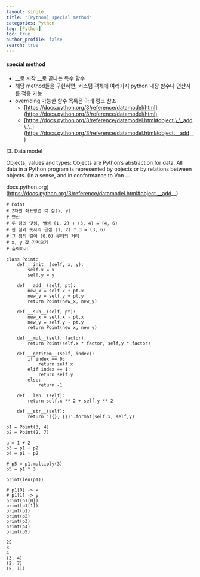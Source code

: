 ```yaml
---
layout: single
title: "[Python] special method"
categories: Python
tag: [Python]
toc: true
author_profile: false
search: true
---
```


#### **special method**

- \_\_로 시작 \_\_로 끝나는 특수 함수
- 해당 method들을 구현하면, 커스텀 객체에 여러가지 python 내장 함수나 연산자를 적용 가능
- overriding 가능한 함수 목록은 아래 링크 참조
  - [https://docs.python.org/3/reference/datamodel/html](https://docs.python.org/3/reference/datamodel/html)
  - [https://docs.python.org/3/reference/datamodel.html#object.\_\_add\_\_](https://docs.python.org/3/reference/datamodel.html#object.__add__)

[3\. Data model

Objects, values and types: Objects are Python’s abstraction for data. All data in a Python program is represented by objects or by relations between objects. (In a sense, and in conformance to Von ...

docs.python.org](https://docs.python.org/3/reference/datamodel.html#object.__add__)

```
# Point
# 2차원 좌표평면 각 점(x, y)
# 연산
# 두 점의 덧셈, 뺄셈 (1, 2) + (3, 4) = (4, 6)
# 한 점과 숫자의 곱셈 (1, 2) * 3 = (3, 6)
# 그 점의 길이 (0,0) 부터의 거리
# x, y 값 가져오기
# 출력하기

class Point:
    def __init__(self, x, y):
        self.x = x
        self.y = y

    def __add__(self, pt):
    	new_x = self.x + pt.x
        new_y = self.y + pt.y
        return Point(new_x, new_y)

    def __sub__(self, pt):
    	new_x = self.x - pt.x
        new_y = self.y - pt.y
        return Point(new_x, new_y)

    def __mul__(self, factor):
    	return Point(self.x * factor, self,y * factor)

    def __getitem__(self, index):
    	if index == 0:
        	return self.x
        elif index == 1:
        	return self.y
        else:
        	return -1

    def __len__(self):
    	return self.x ** 2 + self.y ** 2

    def __str__(self):
    	return '({}, {})'.format(self.x, self,y)

p1 = Point(3, 4)
p2 = Point(2, 7)

a = 1 + 2
p3 = p1 + p2
p4 = p1 - p2

# p5 = p1.multiply(3)
p5 = p1 * 3

print(len(p1))

# p1[0] -> x
# p1[1] -> y
print(p1[0])
print[p1[1])
print(p1)
print(p2)
print(p3)
print(p4)
print(p5)
```

```
25
3
4
(3, 4)
(2, 7)
(5, 11)
```

